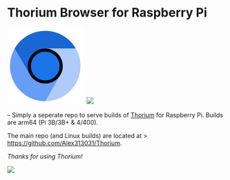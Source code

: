 # Thorium Browser for Raspberry Pi

<img src="https://github.com/Alex313031/Thorium-AVX2/blob/main/ThoriumLogo.png"> &nbsp;<img src="https://github.com/Alex313031/Thorium/blob/main/logos/STAGING/Raspberry_Pi_Logo.svg" width="162">

 &ndash; Simply a seperate repo to serve builds of [Thorium](https://thorium.rocks/) for Raspberry Pi. Builds are arm64 (Pi 3B/3B+ & 4/400).

The main repo (and Linux builds) are located at > https://github.com/Alex313031/Thorium.

*Thanks for using Thorium!*

<img src="https://github.com/Alex313031/Thorium/blob/main/logos/STAGING/Thorium90_504.jpg" width="200">
